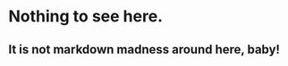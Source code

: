 Nothing to see here.
====================

It is not markdown madness around here, baby!
--------------------------------------------
